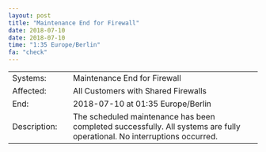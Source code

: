 ```yaml
---
layout: post
title: "Maintenance End for Firewall"
date: 2018-07-10
date: 2018-07-10
time: "1:35 Europe/Berlin"
fa: "check"
---
```


|                   |   |                                                                      |
|-------------------|---|----------------------------------------------------------------------|
| Systems:          |   | Maintenance End for Firewall|
| Affected:         |   | All Customers with Shared Firewalls |
| End:              |   | 2018-07-10 at 01:35 Europe/Berlin |
| Description:      |   | The scheduled maintenance has been completed successfully. All systems are fully operational. No interruptions occurred. |
